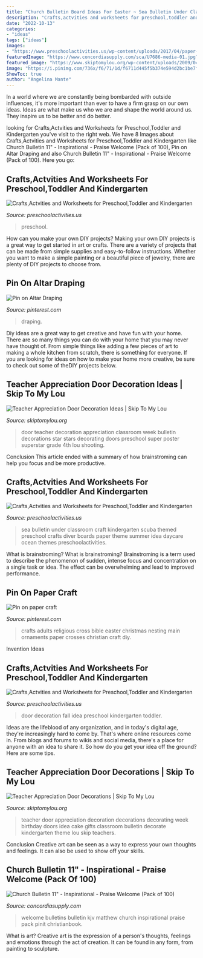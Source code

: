 ```yaml
---
title: "Church Bulletin Board Ideas For Easter ~ Sea Bulletin Under Classroom Craft Kindergarten Scuba Themed Preschool Crafts Diver Boards Paper Theme Summer Idea Daycare Ocean Themes Preschoolactivities"
description: "Crafts,actvities and worksheets for preschool,toddler and kindergarten"
date: "2022-10-13"
categories:
- "ideas"
tags: ["ideas"]
images:
- "https://www.preschoolactivities.us/wp-content/uploads/2017/04/paper-plate-dinosaur-craft-ideas.jpg"
featuredImage: "https://www.concordiasupply.com/sca/U7686-media-01.jpg?resizeid=3&amp;resizeh=600&amp;resizew=600"
featured_image: "https://www.skiptomylou.org/wp-content/uploads/2009/04/teacherappreciationdoor6-1.jpg"
image: "https://i.pinimg.com/736x/f6/71/1d/f6711d445f5b374e594d2bc1be7f409b.jpg"
ShowToc: true
author: "Angelina Mante"
---
```



In a world where we are constantly being bombarded with outside influences, it's more important than ever to have a firm grasp on our own ideas. Ideas are what make us who we are and shape the world around us. They inspire us to be better and do better.

	

		
looking for Crafts,Actvities and Worksheets for Preschool,Toddler and Kindergarten you've visit to the right web. We have 8 Images about Crafts,Actvities and Worksheets for Preschool,Toddler and Kindergarten like Church Bulletin 11&quot; - Inspirational - Praise Welcome (Pack of 100), Pin on Altar Draping and also Church Bulletin 11&quot; - Inspirational - Praise Welcome (Pack of 100). Here you go:
		
    
## Crafts,Actvities And Worksheets For Preschool,Toddler And Kindergarten

<img loading=lazy src="https://www.preschoolactivities.us/wp-content/uploads/2017/04/paper-plate-dinosaur-craft-ideas.jpg" onerror="this.onerror=null;this.src='https://tse2.mm.bing.net/th?id=OIP.RLlp5kl44TQx_n2d95GSaQHaFI&amp;pid=15.1';" alt="Crafts,Actvities and Worksheets for Preschool,Toddler and Kindergarten">

_Source: preschoolactivities.us_

>preschool. 

	

How can you make your own DIY projects?
Making your own DIY projects is a great way to get started in art or crafts. There are a variety of projects that can be made from simple supplies and easy-to-follow instructions. Whether you want to make a simple painting or a beautiful piece of jewelry, there are plenty of DIY projects to choose from.

    
## Pin On Altar Draping

<img loading=lazy src="https://i.pinimg.com/736x/f6/71/1d/f6711d445f5b374e594d2bc1be7f409b.jpg" onerror="this.onerror=null;this.src='https://tse1.mm.bing.net/th?id=OIP.M3mxQ9CYoCZdMBx3MulfnwHaJ3&amp;pid=15.1';" alt="Pin on Altar Draping">

_Source: pinterest.com_

>draping. 

	

Diy ideas are a great way to get creative and have fun with your home. There are so many things you can do with your home that you may never have thought of. From simple things like adding a few pieces of art to making a whole kitchen from scratch, there is something for everyone. If you are looking for ideas on how to make your home more creative, be sure to check out some of theDIY projects below.

    
## Teacher Appreciation Door Decoration Ideas | Skip To My Lou

<img loading=lazy src="https://www.skiptomylou.org/wp-content/uploads/2010/04/TeacherDoor-superstar-1.jpg" onerror="this.onerror=null;this.src='https://tse2.mm.bing.net/th?id=OIP.cYkg-tU2Kjc2ahS02dihHwAAAA&amp;pid=15.1';" alt="Teacher Appreciation Door Decoration Ideas | Skip To My Lou">

_Source: skiptomylou.org_

>door teacher decoration appreciation classroom week bulletin decorations star stars decorating doors preschool super poster superstar grade 4th lou shooting. 

	

Conclusion
This article ended with a summary of how brainstroming can help you focus and be more productive.

    
## Crafts,Actvities And Worksheets For Preschool,Toddler And Kindergarten

<img loading=lazy src="http://www.preschoolactivities.us/wp-content/uploads/2015/01/Under-the-sea-themed-bulletin-board.jpg" onerror="this.onerror=null;this.src='https://tse4.mm.bing.net/th?id=OIP.B_c0Z1sjPrVNZk2ngGBczwHaJ3&amp;pid=15.1';" alt="Crafts,Actvities and Worksheets for Preschool,Toddler and Kindergarten">

_Source: preschoolactivities.us_

>sea bulletin under classroom craft kindergarten scuba themed preschool crafts diver boards paper theme summer idea daycare ocean themes preschoolactivities. 

	

What is brainstroming?
What is brainstroming? Brainstroming is a term used to describe the phenomenon of sudden, intense focus and concentration on a single task or idea. The effect can be overwhelming and lead to improved performance.

    
## Pin On Paper Craft

<img loading=lazy src="https://i.pinimg.com/736x/e2/07/29/e207295fc68866aa937ce8516cdd47f3--cross-crafts-easter-crafts.jpg" onerror="this.onerror=null;this.src='https://tse4.mm.bing.net/th?id=OIP.fa7DK3PHARIrPUN1HP3T5wHaFj&amp;pid=15.1';" alt="Pin on paper craft">

_Source: pinterest.com_

>crafts adults religious cross bible easter christmas nesting main ornaments paper crosses christian craft diy. 

	

Invention Ideas

    
## Crafts,Actvities And Worksheets For Preschool,Toddler And Kindergarten

<img loading=lazy src="http://www.preschoolactivities.us/wp-content/uploads/2017/11/fall-door-decoration-idea.jpg" onerror="this.onerror=null;this.src='https://tse2.mm.bing.net/th?id=OIP.hhW53hH4TMljtD6oieWQwgHaNF&amp;pid=15.1';" alt="Crafts,Actvities and Worksheets for Preschool,Toddler and Kindergarten">

_Source: preschoolactivities.us_

>door decoration fall idea preschool kindergarten toddler. 

	

Ideas are the lifeblood of any organization, and in today's digital age, they're increasingly hard to come by. That's where online resources come in. From blogs and forums to wikis and social media, there's a place for anyone with an idea to share it. So how do you get your idea off the ground? Here are some tips.

    
## Teacher Appreciation Door Decorations | Skip To My Lou

<img loading=lazy src="https://www.skiptomylou.org/wp-content/uploads/2009/04/teacherappreciationdoor6-1.jpg" onerror="this.onerror=null;this.src='https://tse2.mm.bing.net/th?id=OIP.mWQPh92M7gF80-2OKlVBUwAAAA&amp;pid=15.1';" alt="Teacher Appreciation Door Decorations | Skip To My Lou">

_Source: skiptomylou.org_

>teacher door appreciation decoration decorations decorating week birthday doors idea cake gifts classroom bulletin decorate kindergarten theme lou skip teachers. 

	

Conclusion
Creative art can be seen as a way to express your own thoughts and feelings. It can also be used to show off your skills.

    
## Church Bulletin 11&quot; - Inspirational - Praise Welcome (Pack Of 100)

<img loading=lazy src="https://www.concordiasupply.com/sca/U7686-media-01.jpg?resizeid=3&amp;resizeh=600&amp;resizew=600" onerror="this.onerror=null;this.src='https://tse3.mm.bing.net/th?id=OIP.NV8Opm2NIEQTKZmpJ4_elAAAAA&amp;pid=15.1';" alt="Church Bulletin 11&quot; - Inspirational - Praise Welcome (Pack of 100)">

_Source: concordiasupply.com_

>welcome bulletins bulletin kjv matthew church inspirational praise pack pinit christianbook. 

	

What is art?
Creative art is the expression of a person's thoughts, feelings and emotions through the act of creation. It can be found in any form, from painting to sculpture.

